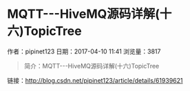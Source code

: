 # MQTT---HiveMQ源码详解(十六)TopicTree
作者：pipinet123
日期：2017-04-10 11:41
浏览量：3817
> 简介：MQTT---HiveMQ源码详解(十六)TopicTree

 链接：http://blog.csdn.net/pipinet123/article/details/61939621
